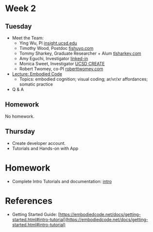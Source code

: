 # Week 2

## Tuesday
- Meet the Team:
  - Ying Wu, PI [insight.ucsd.edu](https://insight.ucsd.edu)
  - Timothy Wood, Postdoc [fishuyo.com](http://fishuyo.com)
  - Tommy Sharkey, Graduate Researcher + Alum [tlsharkey.com](tlsharkey.com)
  - Amy Eguchi, Investigator [linked-in](https://www.linkedin.com/in/amy-eguchi/)
  - Monica Sweet, Investigator [UCSD CREATE](https://create.ucsd.edu/about/people/index.html#Research-&-Evaluation)
  - Robert Twomey, co-PI [roberttwomey.com](https://roberttwomey.com)
- [Lecture: Embodied Code](https://docs.google.com/presentation/d/13KcoeTc7K2YJ3zsBKtjHwVgo5PHPdqgSdDeZATK23kU/edit?usp=sharing)
  - Topics: embodied cognition; visual coding; ar/vr/xr affordances; somatic practice
- Q & A

## Homework

No homework.

## Thursday
- Create developer account. 
- Tutorials and Hands-on with App

# Homework
- Complete Intro Tutorials and documentation: [intro](../exercises/intro.md)

# References
- Getting Started Guide: [https://embodiedcode.net/docs/getting-started.html#intro-tutorial](https://embodiedcode.net/docs/getting-started.html#intro-tutorial)
